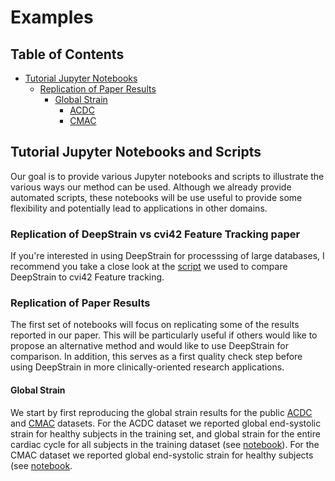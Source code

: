 # Examples



## Table of Contents 
    
- [Tutorial Jupyter Notebooks](#Tutorial-Jupyter-Notebooks)
  * [Replication of Paper Results](#Replication-of-Paper-Results)
    + [Global Strain](#Global-Strain)
      - [ACDC](https://github.com/moralesq/DeepStrain/blob/main/examples/2_replicate_paper_results_ACDC_global_strain_from_scratch.ipynb)
      - [CMAC](https://github.com/moralesq/DeepStrain/blob/main/examples/3_replicate_paper_results_CMAC_global_strain_from_scratch.ipynb)


## Tutorial Jupyter Notebooks and Scripts

Our goal is to provide various Jupyter notebooks and scripts to illustrate the various ways our method can be used. Although we already provide automated scripts, these notebooks will be use useful to provide some flexibility and potentially lead to applications in other domains. 

### Replication of DeepStrain vs cvi42 Feature Tracking paper 

If you're interested in using DeepStrain for processsing of large databases, I recommend you take a close look at the [script](https://github.com/moralesq/DeepStrain/blob/main/examples/deepstrain_vs_cvi.py) we used to compare DeepStrain to cvi42 Feature tracking. 

### Replication of Paper Results

The first set of notebooks will focus on replicating some of the results reported in our paper. This will be particularly useful if others would like to propose an alternative method and would like to use DeepStrain for comparison. In addition, this serves as a first quality check step before using DeepStrain in more clinically-oriented research applications. 

#### Global Strain 

We start by first reproducing the global strain results for the public [ACDC](https://www.creatis.insa-lyon.fr/Challenge/acdc/databases.html) and [CMAC](https://www.cardiacatlas.org/challenges/motion-tracking-challenge/) datasets. For the ACDC dataset we reported global end-systolic strain for healthy subjects in the training set, and global strain for the entire cardiac cycle for all subjects in the training dataset (see [notebook](https://github.com/moralesq/DeepStrain/blob/main/examples/2_replicate_paper_results_ACDC_global_strain_from_scratch.ipynb)). For the CMAC dataset we reported global end-systolic strain for healthy subjects (see [notebook](https://github.com/moralesq/DeepStrain/blob/main/examples/3_replicate_paper_results_CMAC_global_strain_from_scratch.ipynb).  
